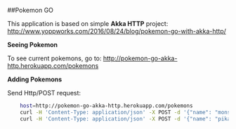 ##Pokemon GO

This application is based on simple **Akka HTTP** project: http://www.yoppworks.com/2016/08/24/blog/pokemon-go-with-akka-http/

**Seeing Pokemon**

To see current pokemons, go to: http://pokemon-go-akka-http.herokuapp.com/pokemons

**Adding Pokemons**

Send Http/POST request:

```bash
    host=http://pokemon-go-akka-http.herokuapp.com/pokemons
    curl -H 'Content-Type: application/json' -X POST -d '{"name": "monster"}' $host
    curl -H 'Content-Type: application/json' -X POST -d '{"name": "pikachu"}' $host
```